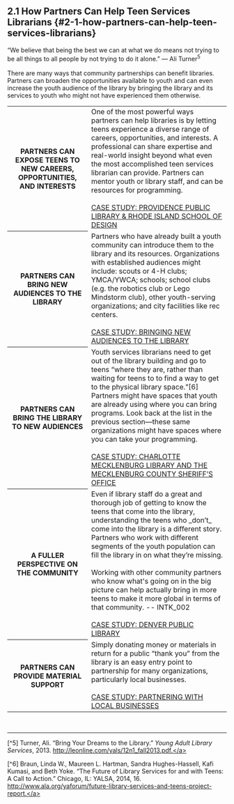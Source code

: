 ## 2.1 How Partners Can Help Teen Services Librarians {#2-1-how-partners-can-help-teen-services-librarians}


<div class="text">“We believe that being the best we can at what we do means not trying to be all things to all people by not trying to do it alone.” — Ali Turner<sup>5</sup></div>

<br>
There are many ways that community partnerships can benefit libraries. Partners can broaden the opportunities available to youth and can even increase the youth audience of the library by bringing the library and its services to youth who might not have experienced them otherwise.

<table class="heading-cell1"><tr class="row1"><th>PARTNERS CAN EXPOSE TEENS TO NEW CAREERS, OPPORTUNITIES, AND INTERESTS</th><td>One of the most powerful ways partners can help libraries is by letting teens experience a diverse range of careers, opportunities, and interests. A professional can share expertise and real-world insight beyond what even the most accomplished teen services librarian can provide. Partners can mentor youth or library staff, and can be resources for programming.<a href="#"><br><br><u>CASE STUDY: PROVIDENCE PUBLIC LIBRARY & RHODE ISLAND SCHOOL OF DESIGN</u></a></td>
</tr><tr class="row2"><th>PARTNERS CAN BRING NEW AUDIENCES TO THE LIBRARY</th><td>Partners who have already built a youth community can introduce them to the library and its resources. Organizations with established audiences might include: scouts or 4-H clubs; YMCA/YWCA; schools; school clubs (e.g. the robotics club or Lego Mindstorm club), other youth-serving organizations; and city facilities like rec centers.<a href="#"><br><br><u>CASE STUDY: BRINGING NEW AUDIENCES TO THE LIBRARY</u></a></td></tr><tr class="row3"><th>PARTNERS CAN BRING THE LIBRARY TO NEW AUDIENCES</th><td>Youth services librarians need to get out of the library building and go to teens “where they are, rather than waiting for teens to to find a way to get to the physical library space.”[6] Partners might have spaces that youth are already using where you can bring programs. Look back at the list in the previous section—these same organizations might have spaces where you can take your programming.<a href="#"><br><br><u>CASE STUDY: CHARLOTTE MECKLENBURG LIBRARY AND THE MECKLENBURG COUNTY SHERIFF’S OFFICE</u></a></td></tr><tr class="row4"><th>A FULLER PERSPECTIVE ON THE COMMUNITY</th><td>Even if library staff do a great and thorough job of getting to know the teens that come into the library, understanding the teens who _don’t_ come into the library is a different story. Partners who work with different segments of the youth population can fill the library in on what they’re missing.<div class="text"><br>Working with other community partners who know what's going on in the big picture can help actually bring in more teens to make it more global in terms of that community. -- INTK_002</div><a href="#"><br><u>CASE STUDY: DENVER PUBLIC LIBRARY</u></a></td></tr><tr class="row5"><th>PARTNERS CAN PROVIDE MATERIAL SUPPORT</th><td>Simply donating money or materials in return for a public “thank you” from the library is an easy entry point to partnership for many organizations, particularly local businesses.<a href="#"><br><br><u>CASE STUDY: PARTNERING WITH LOCAL BUSINESSES</u></a></td></tr></table>

<br>
<hr>

[^5] Turner, Ali. “Bring Your Dreams to the Library.” _Young Adult Library Services_, 2013. <a href="http://leonline.com/yals/12n1_fall2013.pdf.">http://leonline.com/yals/12n1_fall2013.pdf.</a>

[^6] Braun, Linda W., Maureen L. Hartman, Sandra Hughes-Hassell, Kafi Kumasi, and Beth Yoke. “The Future of Library Services for and with Teens: A Call to Action.” Chicago, IL: YALSA, 2014, 16. <a href="http://www.ala.org/yaforum/future-library-services-and-teens-project-report.">http://www.ala.org/yaforum/future-library-services-and-teens-project-report.</a>
